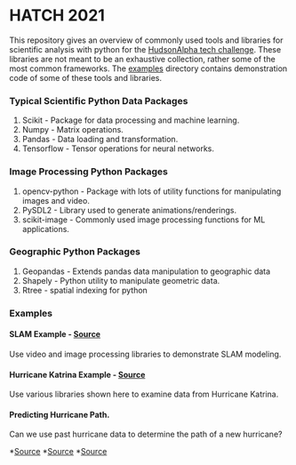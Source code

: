 # HATCH 2021

This repository gives an overview of commonly used tools and libraries for scientific analysis with python for the [HudsonAlpha tech challenge](https://hudsonalpha.org/techchallenge/). These libraries are not meant to be an exhaustive collection, rather some of the most common frameworks. The [examples](./examples) directory contains demonstration code of some of these tools and libraries.

### Typical Scientific Python Data Packages

1. Scikit - Package for data processing and machine learning. 
2. Numpy - Matrix operations.
3. Pandas - Data loading and transformation.
4. Tensorflow - Tensor operations for neural networks. 

### Image Processing Python Packages

1. opencv-python - Package with lots of utility functions for manipulating images and video.
2. PySDL2 - Library used to generate animations/renderings. 
3. scikit-image - Commonly used image processing functions for ML applications.

### Geographic Python Packages

1. Geopandas - Extends pandas data manipulation to geographic data
2. Shapely - Python utility to manipulate geometric data.
3. Rtree - spatial indexing for python

### Examples

#### SLAM Example - [Source](https://github.com/geohot/twitchslam)

Use video and image processing libraries to demonstrate SLAM modeling.

#### Hurricane Katrina Example - [Source](https://www.datacamp.com/community/tutorials/geospatial-data-python)

Use various libraries shown here to examine data from Hurricane Katrina.

#### Predicting Hurricane Path. 

Can we use past hurricane data to determine the path of a new hurricane?

*[Source](https://arxiv.org/abs/1802.02548)
*[Source](https://medium.com/@kap923/hurricane-path-prediction-using-deep-learning-2f9fbb390f18)
*[Source](https://pdfs.semanticscholar.org/cb33/81448d1e79ab28796d74218a988f203b12ee.pdf)